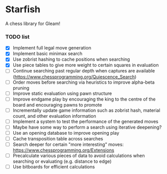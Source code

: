 # Starfish

A chess library for Gleam!

### TODO list
- [x] Implement full legal move generation
- [x] Implement basic minimax search
- [x] Use zobrist hashing to cache positions when searching
- [x] Use piece tables to give more weight to certain squares in evaluation
- [ ] Continue searching past regular depth when captures are available (https://www.chessprogramming.org/Quiescence_Search)
- [ ] Order moves before searching via heuristics to improve alpha-beta pruning
- [ ] Improve static evaluation using pawn structure
- [ ] Improve endgame play by encouraging the king to the centre of the board and encouraging pawns to promote
- [ ] Incrementally update game information such as zobrist hash, material count, and other evaluation information
- [ ] Implement a system to test the performance of the generated moves
- [ ] Maybe have some way to perform a search using iterative deepening?
- [ ] Use an opening database to improve opening play
- [ ] Cache transposition table across searches
- [ ] Search deeper for certain "more interesting" moves: https://www.chessprogramming.org/Extensions
- [ ] Precalculate various pieces of data to avoid calculations when searching or evaluating (e.g. distance to edge)
- [ ] Use bitboards for efficient calculations
